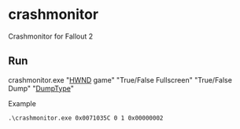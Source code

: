 # crashmonitor
Crashmonitor for Fallout 2
## Run
crashmonitor.exe "[HWND](https://docs.microsoft.com/en-us/cpp/mfc/relationship-between-a-cpp-window-object-and-an-hwnd?view=msvc-170) game" "True/False Fullscreen" "True/False Dump" "[DumpType](https://docs.microsoft.com/en-us/windows/win32/api/minidumpapiset/ne-minidumpapiset-minidump_type)"


Example 


```
.\crashmonitor.exe 0x0071035C 0 1 0x00000002
```
